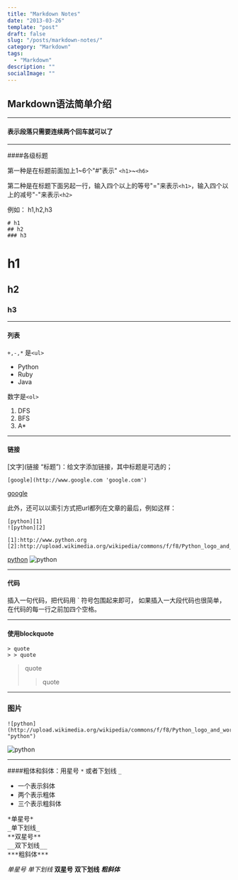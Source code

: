```yaml
---
title: "Markdown Notes"
date: "2013-03-26"
template: "post"
draft: false
slug: "/posts/markdown-notes/"
category: "Markdown"
tags:
  - "Markdown"
description: ""
socialImage: ""
---
```


## Markdown语法简单介绍

***

#### 表示段落只需要连续两个回车就可以了

***

####各级标题

第一种是在标题前面加上1~6个"#"表示" `<h1>`~`<h6>` 

第二种是在标题下面另起一行，输入四个以上的等号"="来表示`<h1>`，输入四个以上的减号"-"来表示`<h2>`


例如： h1,h2,h3 

    # h1
    ## h2
    ### h3

# h1 
## h2 
### h3
***

#### 列表 
`+,-,*` 是`<ul>`

- Python
- Ruby
- Java

数字是`<ol>`

1. DFS
2. BFS
3. A*
***

#### 链接

[文字](链接 “标题”)：给文字添加链接，其中标题是可选的；

    [google](http://www.google.com 'google.com')

[google](http://www.google.com 'google.com')


此外，还可以以索引方式把url都列在文章的最后，例如这样：

    [python][1]
    ![python][2]
    
    [1]:http://www.python.org
    [2]:http://upload.wikimedia.org/wikipedia/commons/f/f8/Python_logo_and_wordmark.svg


[python][1]
![python][2]

[1]:http://www.python.org
[2]:http://upload.wikimedia.org/wikipedia/commons/f/f8/Python_logo_and_wordmark.svg
***

#### 代码
插入一句代码，把代码用 ` 符号包围起来即可，
如果插入一大段代码也很简单，在代码的每一行之前加四个空格。
***

#### 使用blockquote
    > quote
    > > quote 

> quote
> > quote 

***

### 图片

    ![python](http://upload.wikimedia.org/wikipedia/commons/f/f8/Python_logo_and_wordmark.svg "python")

![python](http://upload.wikimedia.org/wikipedia/commons/f/f8/Python_logo_and_wordmark.svg "python")
***

####粗体和斜体：用星号 `*` 或者下划线 `_`
* 一个表示斜体 
* 两个表示粗体 
* 三个表示粗斜体 

<pre>
*单星号*
_单下划线_
**双星号**
__双下划线__
***粗斜体***
</pre>


*单星号*
_单下划线_
**双星号**
__双下划线__
***粗斜体***

